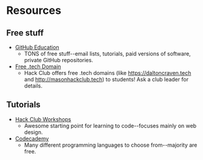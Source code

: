 # Resources

## Free stuff

- [GitHub Education](https://education.github.com/)
  - TONS of free stuff--email lists, tutorials, paid versions of software, private GitHub repositories.
- [Free .tech Domain](https://hackclub.com/redeem_tech_domain)
  - Hack Club offers free .tech domains (like https://daltoncraven.tech and http://masonhackclub.tech) to students! Ask a club leader for details.

## Tutorials

- [Hack Club Workshops](https://workshops.hackclub.com)
  - Awesome starting point for learning to code--focuses mainly on web design.
- [Codecademy](https://www.codecademy.com)
  - Many different programming languages to choose from--majority are free.
